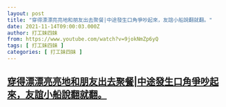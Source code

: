 ```yaml
---
layout: post
title: "穿得漂漂亮亮地和朋友出去聚餐|中途發生口角爭吵起來，友誼小船說翻就翻。"
date: 2021-11-14T09:00:03.000Z
author: 打工妹四妹
from: https://www.youtube.com/watch?v=9jokNmZp6yQ
tags: [ 打工妹四妹 ]
categories: [ 打工妹四妹 ]
---
```

<!--1636880403000-->
[穿得漂漂亮亮地和朋友出去聚餐|中途發生口角爭吵起來，友誼小船說翻就翻。](https://www.youtube.com/watch?v=9jokNmZp6yQ)
------

<div>

</div>
